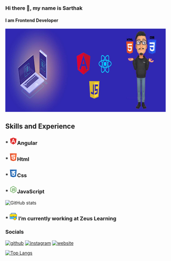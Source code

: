 ### Hi there 👋, my name is Sarthak
#### I am Frontend Developer
<img src='https://github.com/Sarthak1009/Sarthak1009/blob/main/My_banner (1).jpg' alt='My Banner' height='262' width='1344'>


## Skills and Experience
### * <img src='angular.png' height='24' width='24'>Angular
### * <img src='html.png' height='24' width='24'>Html
### * <img src='css.png' height='24' width='24'>Css
### * <img src='js.png' height='24' width='24'>JavaScript

![GitHub stats](https://github-readme-stats.vercel.app/api?username=sarthak1009&show_icons=true)  

### * <img src='work.png' height='24' width='24'> I’m currently working at Zeus Learning 

### Socials
[<img src='https://cdn.jsdelivr.net/npm/simple-icons@3.0.1/icons/github.svg' alt='github' height='40'>](https://github.com/sarthak1009)  [<img src='https://cdn.jsdelivr.net/npm/simple-icons@3.0.1/icons/instagram.svg' alt='instagram' height='40'>](https://www.instagram.com/sarthak_dubey/)  [<img src='https://cdn.jsdelivr.net/npm/simple-icons@3.0.1/icons/icloud.svg' alt='website' height='40'>](https://sarthak1009.github.io/)  

[![Top Langs](https://github-readme-stats.vercel.app/api/top-langs/?username=sarthak1009)](https://github.com/anuraghazra/github-readme-stats)


